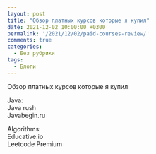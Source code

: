 ```yaml
---
layout: post
title: "Обзор платных курсов которые я купил"
date: 2021-12-02 10:00:00 +0300
permalink: '/2021/12/02/paid-courses-review/'
comments: true
categories:
  - Без рубрики
tags:
  - Блоги
---
```

Обзор платных курсов которые я купил

Java:  
Java rush    
Javabegin.ru  


Algorithms:  
Educative.io  
Leetcode Premium
